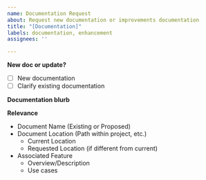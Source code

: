 ```yaml
---
name: Documentation Request
about: Request new documentation or improvements documentation
title: "[Documentation]"
labels: documentation, enhancement
assignees: ''

---
```


**New doc or update?**

<!-- What is the request-type -->

- [ ] New documentation
- [ ] Clarify existing documentation

**Documentation blurb**

<!-- Provide summary of desired documentation content (open PR if wishing to supply a document -->

**Relevance**

<!--
Describe how requested documentation:
- fits into project
- addresses gaps in existing documentation
- where documentation should go
-->

- Document Name (Existing or Proposed)
- Document Location (Path within project, etc.)
    - Current Location
    - Requested Location (if different from current)
- Associated Feature
    - Overview/Description
    - Use cases

